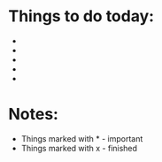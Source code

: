 # Things to do today:
-
-
-
-
-

# Notes:
- Things marked with \* - important
- Things marked with x - finished
